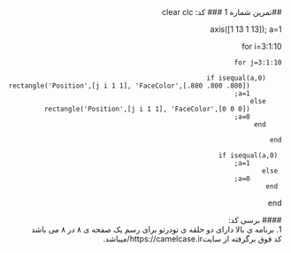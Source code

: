 <div dir="rtl">
##تمرين شماره 1 
  ### کد:
  clear
clc
 
axis([1 13 1 13]);
a=1
 
for i=3:1:10
    
    for j=3:1:10
        
        if isequal(a,0)
            rectangle('Position',[j i 1 1], 'FaceColor',[.800 .800 .800])
            a=1;
        else
            rectangle('Position',[j i 1 1], 'FaceColor',[0 0 0])
            a=0;
        end
        
    end
    
     if isequal(a,0)
            a=1;
     else
            a=0;
     end
     
end
 
<div dir="rtl">
  #### برسی کد:
  <div dir="rtl">
  1. 
  برنامه ی بالا دارای دو حلقه ی تودرتو برای رسم یک صفحه ی ۸ در ۸ می باشد<br/>
    کد فوق برگرفته از سایتhttps://camelcase.ir/میباشد. 
    <div dir="rtl">



